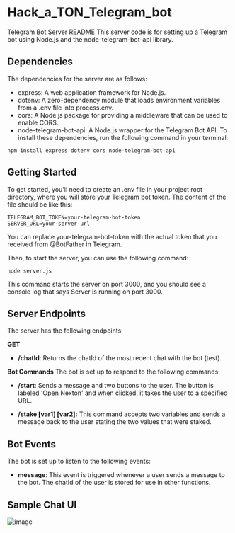 # Hack_a_TON_Telegram_bot

Telegram Bot Server README
This server code is for setting up a Telegram bot using Node.js and the node-telegram-bot-api library.

## Dependencies

The dependencies for the server are as follows:

- express: A web application framework for Node.js.
- dotenv: A zero-dependency module that loads environment variables from a .env file into process.env.
- cors: A Node.js package for providing a middleware that can be used to enable CORS.
- node-telegram-bot-api: A Node.js wrapper for the Telegram Bot API.
  To install these dependencies, run the following command in your terminal:

```
npm install express dotenv cors node-telegram-bot-api
```

## Getting Started

To get started, you'll need to create an .env file in your project root directory, where you will store your Telegram bot token. The content of the file should be like this:

```
TELEGRAM_BOT_TOKEN=your-telegram-bot-token
SERVER_URL=your-server-url
```

You can replace your-telegram-bot-token with the actual token that you received from @BotFather in Telegram.

Then, to start the server, you can use the following command:

```
node server.js
```

This command starts the server on port 3000, and you should see a console log that says Server is running on port 3000.

## Server Endpoints

The server has the following endpoints:

**GET**

- **/chatId**: Returns the chatId of the most recent chat with the bot (test).

**Bot Commands**
The bot is set up to respond to the following commands:

- **/start**: Sends a message and two buttons to the user. The button is labeled 'Open Nexton' and when clicked, it takes the user to a specified URL.

- **/stake [var1] [var2]:** This command accepts two variables and sends a message back to the user stating the two values that were staked.

## Bot Events

The bot is set up to listen to the following events:

- **message**: This event is triggered whenever a user sends a message to the bot. The chatId of the user is stored for use in other functions.

## Sample Chat UI

![image](https://github.com/Nex-TON/Hack-a-TON_Telegram_bot/assets/64398993/285bcd25-16bd-4a77-ae00-dea5fc23fcf9)
